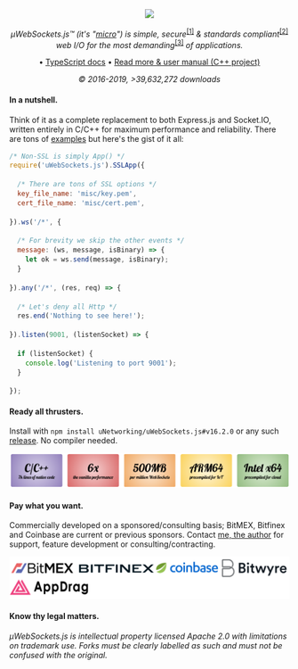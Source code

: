 <div align="center">
<img src="misc/logo.svg" height="180" />

*µWebSockets.js™ (it's "[micro](https://en.wikipedia.org/wiki/Micro-)") is simple, secure*<sup>[[1]](https://github.com/uNetworking/uWebSockets/tree/master/fuzzing)</sup> *& standards compliant*<sup>[[2]](https://unetworking.github.io/uWebSockets.js/report.pdf)</sup> *web I/O for the most demanding*<sup>[[3]](https://github.com/uNetworking/uWebSockets/tree/master/benchmarks)</sup> *of applications.*

• [TypeScript docs](https://unetworking.github.io/uWebSockets.js/generated/) • [Read more & user manual (C++ project)](https://github.com/uNetworking/uWebSockets/blob/master/misc/READMORE.md)

*© 2016-2019, >39,632,272 downloads*

</div>

#### In a nutshell.

Think of it as a complete replacement to both Express.js and Socket.IO, written entirely in C/C++ for maximum performance and reliability. There are tons of [examples](examples) but here's the gist of it all:

```javascript
/* Non-SSL is simply App() */
require('uWebSockets.js').SSLApp({

  /* There are tons of SSL options */
  key_file_name: 'misc/key.pem',
  cert_file_name: 'misc/cert.pem',
  
}).ws('/*', {

  /* For brevity we skip the other events */
  message: (ws, message, isBinary) => {
    let ok = ws.send(message, isBinary);
  }
  
}).any('/*', (res, req) => {

  /* Let's deny all Http */
  res.end('Nothing to see here!');
  
}).listen(9001, (listenSocket) => {

  if (listenSocket) {
    console.log('Listening to port 9001');
  }
  
});
```

#### Ready all thrusters.

Install with `npm install uNetworking/uWebSockets.js#v16.2.0` or any such [release](https://github.com/uNetworking/uWebSockets.js/releases). No compiler needed.

![](misc/features_strip.png)

#### Pay what you want.
Commercially developed on a sponsored/consulting basis; BitMEX, Bitfinex and Coinbase are current or previous sponsors. Contact [me, the author](https://github.com/alexhultman) for support, feature development or consulting/contracting.

![](https://raw.githubusercontent.com/uNetworking/uWebSockets/master/misc/2018.png)

#### Know thy legal matters.

*µWebSockets.js is intellectual property licensed Apache 2.0 with limitations on trademark use. Forks must be clearly labelled as such and must not be confused with the original.*
